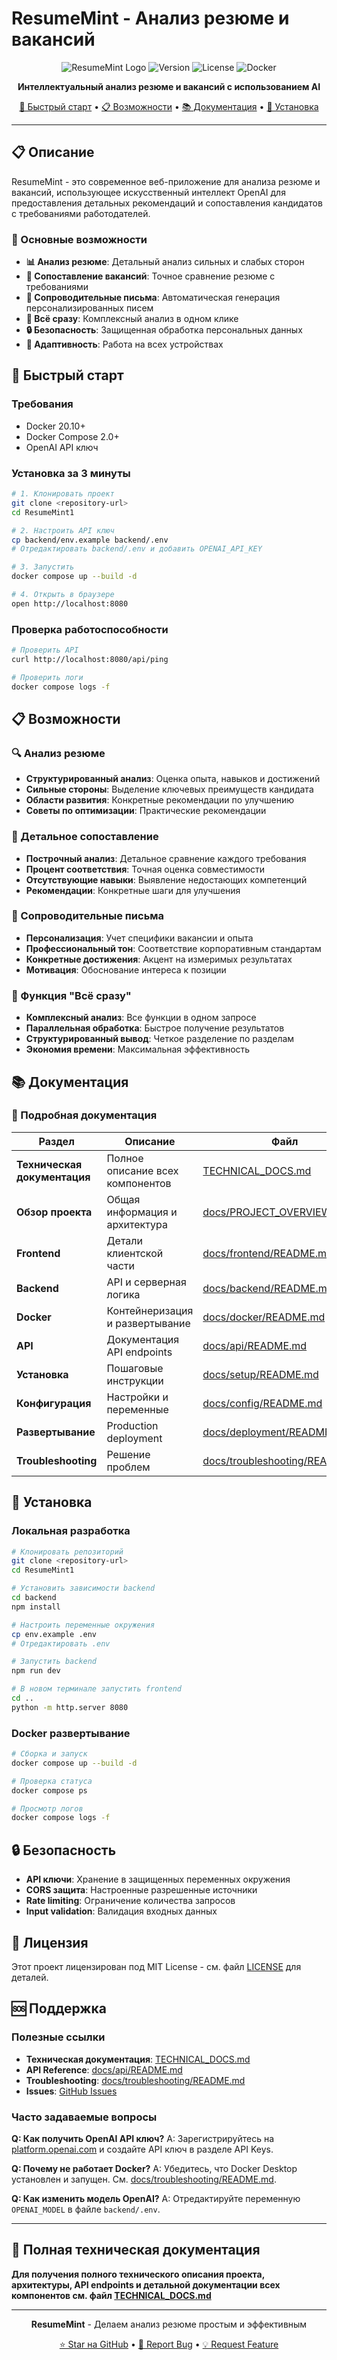 # ResumeMint - Анализ резюме и вакансий

<div align="center">

![ResumeMint Logo](https://img.shields.io/badge/ResumeMint-AI%20Powered-blue?style=for-the-badge&logo=openai)
![Version](https://img.shields.io/badge/version-1.0.0-green?style=for-the-badge)
![License](https://img.shields.io/badge/license-MIT-blue?style=for-the-badge)
![Docker](https://img.shields.io/badge/Docker-Ready-blue?style=for-the-badge&logo=docker)

**Интеллектуальный анализ резюме и вакансий с использованием AI**

[🚀 Быстрый старт](#-быстрый-старт) • [📋 Возможности](#-возможности) • [📚 Документация](#-документация) • [🔧 Установка](#-установка)

</div>

---

## 📋 Описание

ResumeMint - это современное веб-приложение для анализа резюме и вакансий, использующее искусственный интеллект OpenAI для предоставления детальных рекомендаций и сопоставления кандидатов с требованиями работодателей.

### 🎯 Основные возможности

- **📊 Анализ резюме**: Детальный анализ сильных и слабых сторон
- **🎯 Сопоставление вакансий**: Точное сравнение резюме с требованиями
- **📝 Сопроводительные письма**: Автоматическая генерация персонализированных писем
- **🚀 Всё сразу**: Комплексный анализ в одном клике
- **🔒 Безопасность**: Защищенная обработка персональных данных
- **📱 Адаптивность**: Работа на всех устройствах

## 🚀 Быстрый старт

### Требования
- Docker 20.10+
- Docker Compose 2.0+
- OpenAI API ключ

### Установка за 3 минуты

```bash
# 1. Клонировать проект
git clone <repository-url>
cd ResumeMint1

# 2. Настроить API ключ
cp backend/env.example backend/.env
# Отредактировать backend/.env и добавить OPENAI_API_KEY

# 3. Запустить
docker compose up --build -d

# 4. Открыть в браузере
open http://localhost:8080
```

### Проверка работоспособности

```bash
# Проверить API
curl http://localhost:8080/api/ping

# Проверить логи
docker compose logs -f
```

## 📋 Возможности

### 🔍 Анализ резюме
- **Структурированный анализ**: Оценка опыта, навыков и достижений
- **Сильные стороны**: Выделение ключевых преимуществ кандидата
- **Области развития**: Конкретные рекомендации по улучшению
- **Советы по оптимизации**: Практические рекомендации

### 🎯 Детальное сопоставление
- **Построчный анализ**: Детальное сравнение каждого требования
- **Процент соответствия**: Точная оценка совместимости
- **Отсутствующие навыки**: Выявление недостающих компетенций
- **Рекомендации**: Конкретные шаги для улучшения

### 📝 Сопроводительные письма
- **Персонализация**: Учет специфики вакансии и опыта
- **Профессиональный тон**: Соответствие корпоративным стандартам
- **Конкретные достижения**: Акцент на измеримых результатах
- **Мотивация**: Обоснование интереса к позиции

### 🚀 Функция "Всё сразу"
- **Комплексный анализ**: Все функции в одном запросе
- **Параллельная обработка**: Быстрое получение результатов
- **Структурированный вывод**: Четкое разделение по разделам
- **Экономия времени**: Максимальная эффективность

## 📚 Документация

### 📖 Подробная документация

| Раздел | Описание | Файл |
|--------|----------|------|
| **Техническая документация** | Полное описание всех компонентов | [TECHNICAL_DOCS.md](TECHNICAL_DOCS.md) |
| **Обзор проекта** | Общая информация и архитектура | [docs/PROJECT_OVERVIEW.md](docs/PROJECT_OVERVIEW.md) |
| **Frontend** | Детали клиентской части | [docs/frontend/README.md](docs/frontend/README.md) |
| **Backend** | API и серверная логика | [docs/backend/README.md](docs/backend/README.md) |
| **Docker** | Контейнеризация и развертывание | [docs/docker/README.md](docs/docker/README.md) |
| **API** | Документация API endpoints | [docs/api/README.md](docs/api/README.md) |
| **Установка** | Пошаговые инструкции | [docs/setup/README.md](docs/setup/README.md) |
| **Конфигурация** | Настройки и переменные | [docs/config/README.md](docs/config/README.md) |
| **Развертывание** | Production deployment | [docs/deployment/README.md](docs/deployment/README.md) |
| **Troubleshooting** | Решение проблем | [docs/troubleshooting/README.md](docs/troubleshooting/README.md) |

## 🔧 Установка

### Локальная разработка

```bash
# Клонировать репозиторий
git clone <repository-url>
cd ResumeMint1

# Установить зависимости backend
cd backend
npm install

# Настроить переменные окружения
cp env.example .env
# Отредактировать .env

# Запустить backend
npm run dev

# В новом терминале запустить frontend
cd ..
python -m http.server 8080
```

### Docker развертывание

```bash
# Сборка и запуск
docker compose up --build -d

# Проверка статуса
docker compose ps

# Просмотр логов
docker compose logs -f
```

## 🔒 Безопасность

- **API ключи**: Хранение в защищенных переменных окружения
- **CORS защита**: Настроенные разрешенные источники
- **Rate limiting**: Ограничение количества запросов
- **Input validation**: Валидация входных данных

## 📄 Лицензия

Этот проект лицензирован под MIT License - см. файл [LICENSE](LICENSE) для деталей.

## 🆘 Поддержка

### Полезные ссылки

- **Техническая документация**: [TECHNICAL_DOCS.md](TECHNICAL_DOCS.md)
- **API Reference**: [docs/api/README.md](docs/api/README.md)
- **Troubleshooting**: [docs/troubleshooting/README.md](docs/troubleshooting/README.md)
- **Issues**: [GitHub Issues](https://github.com/your-repo/issues)

### Часто задаваемые вопросы

**Q: Как получить OpenAI API ключ?**
A: Зарегистрируйтесь на [platform.openai.com](https://platform.openai.com) и создайте API ключ в разделе API Keys.

**Q: Почему не работает Docker?**
A: Убедитесь, что Docker Desktop установлен и запущен. См. [docs/troubleshooting/README.md](docs/troubleshooting/README.md).

**Q: Как изменить модель OpenAI?**
A: Отредактируйте переменную `OPENAI_MODEL` в файле `backend/.env`.

---

## 📖 Полная техническая документация

**Для получения полного технического описания проекта, архитектуры, API endpoints и детальной документации всех компонентов см. файл [TECHNICAL_DOCS.md](TECHNICAL_DOCS.md)**

---

<div align="center">

**ResumeMint** - Делаем анализ резюме простым и эффективным

[⭐ Star на GitHub](https://github.com/your-repo) • [🐛 Report Bug](https://github.com/your-repo/issues) • [💡 Request Feature](https://github.com/your-repo/issues)

</div>

